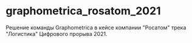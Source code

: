 # graphometrica_rosatom_2021
Решение команды Graphometrica в кейсе компании "Росатом" трека "Логистика" Цифрового прорыва 2021.
